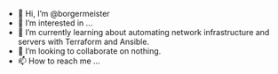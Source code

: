 - 👋 Hi, I’m @borgermeister
- 👀 I’m interested in ...
- 🌱 I’m currently learning about automating network infrastructure and servers with Terraform and Ansible.
- 💞️ I’m looking to collaborate on nothing.
- 📫 How to reach me ...
